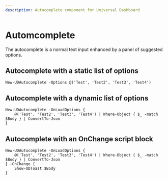 ```yaml
---
description: Autocomplete component for Universal Dashboard
---
```


# Automcomplete

The autocomplete is a normal text input enhanced by a panel of suggested options.

## Autocomplete with a static list of options

```text
New-UDAutocomplete -Options @('Test', 'Test2', 'Test3', 'Test4') 
```

## Autocomplete with a dynamic list of options

```text
New-UDAutocomplete -OnLoadOptions { 
    @('Test', 'Test2', 'Test3', 'Test4') | Where-Object { $_ -match $Body } | ConvertTo-Json
}
```

## Autocomplete with an OnChange script block

```text
New-UDAutocomplete -OnLoadOptions { 
    @('Test', 'Test2', 'Test3', 'Test4') | Where-Object { $_ -match $Body } | ConvertTo-Json
} -OnChange {
    Show-UDToast $Body 
}
```


